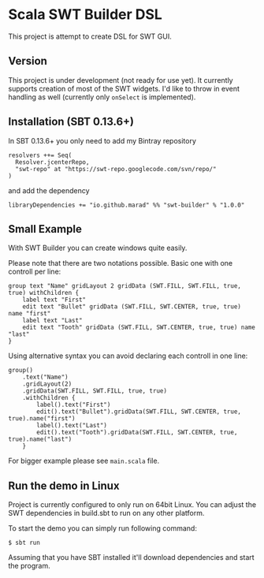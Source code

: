# Scala SWT Builder DSL

This project is attempt to create DSL for SWT GUI.

## Version

This project is under development (not ready for use yet). It currently supports creation of most of the SWT widgets. 
I'd like to throw in event handling as well (currently only `onSelect` is implemented). 

## Installation (SBT 0.13.6+)

In SBT 0.13.6+ you only need to add my Bintray repository

	resolvers ++= Seq(
	  Resolver.jcenterRepo,
	  "swt-repo" at "https://swt-repo.googlecode.com/svn/repo/"
	)


and add the dependency

	libraryDependencies += "io.github.marad" %% "swt-builder" % "1.0.0"

## Small Example

With SWT Builder you can create windows quite easily.

Please note that there are two notations possible. Basic one with one controll per line:

	group text "Name" gridLayout 2 gridData (SWT.FILL, SWT.FILL, true, true) withChildren {
		label text "First"
		edit text "Bullet" gridData (SWT.FILL, SWT.CENTER, true, true) name "first"
		label text "Last"
		edit text "Tooth" gridData (SWT.FILL, SWT.CENTER, true, true) name "last"
	}

Using alternative syntax you can avoid declaring each controll in one line:

	group()
		.text("Name")
		.gridLayout(2)
		.gridData(SWT.FILL, SWT.FILL, true, true)
		.withChildren {
			label().text("First")
			edit().text("Bullet").gridData(SWT.FILL, SWT.CENTER, true, true).name("first")
			label().text("Last")
			edit().text("Tooth").gridData(SWT.FILL, SWT.CENTER, true, true).name("last")
		}

For bigger example please see `main.scala` file.
		

## Run the demo in Linux

Project is currently configured to only run on 64bit Linux. You can adjust the SWT dependencies
in build.sbt to run on any other platform.

To start the demo you can simply run following command:

	$ sbt run

Assuming that you have SBT installed it'll download dependencies and start the program.

